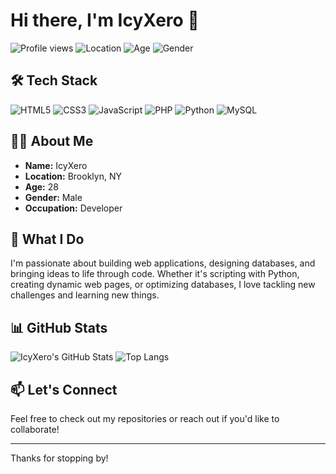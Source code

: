 # Hi there, I'm IcyXero 👋

![Profile views](https://komarev.com/ghpvc/?username=IcyXero&color=blue)
![Location](https://img.shields.io/badge/Brooklyn-NY-blue)
![Age](https://img.shields.io/badge/Age-28-informational)
![Gender](https://img.shields.io/badge/Gender-Male-yellow)

## 🛠️ Tech Stack

![HTML5](https://img.shields.io/badge/-HTML5-E34F26?logo=html5&logoColor=fff)
![CSS3](https://img.shields.io/badge/-CSS3-1572B6?logo=css3&logoColor=fff)
![JavaScript](https://img.shields.io/badge/-JavaScript-F7DF1E?logo=javascript&logoColor=000)
![PHP](https://img.shields.io/badge/-PHP-777BB4?logo=php&logoColor=fff)
![Python](https://img.shields.io/badge/-Python-3776AB?logo=python&logoColor=fff)
![MySQL](https://img.shields.io/badge/-MySQL-4479A1?logo=mysql&logoColor=fff)

## 👨‍💻 About Me

- **Name:** IcyXero
- **Location:** Brooklyn, NY
- **Age:** 28
- **Gender:** Male
- **Occupation:** Developer

## 🌱 What I Do

I'm passionate about building web applications, designing databases, and bringing ideas to life through code. Whether it's scripting with Python, creating dynamic web pages, or optimizing databases, I love tackling new challenges and learning new things.

## 📊 GitHub Stats

![IcyXero's GitHub Stats](https://github-readme-stats.vercel.app/api?username=IcyXero&show_icons=true&theme=radical)
![Top Langs](https://github-readme-stats.vercel.app/api/top-langs/?username=IcyXero&layout=compact&theme=radical)

## 📫 Let's Connect

Feel free to check out my repositories or reach out if you'd like to collaborate!

---

Thanks for stopping by!
